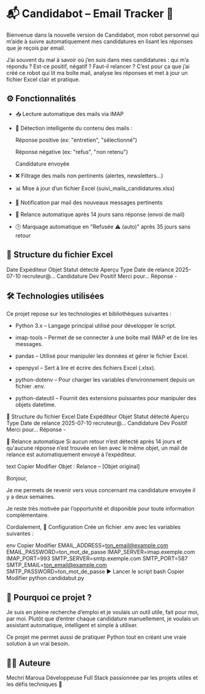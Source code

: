 # 📬 Candidabot – Email Tracker 🤖
Bienvenue dans la nouvelle version de Candidabot, mon robot personnel qui m’aide à suivre automatiquement mes candidatures en lisant les réponses que je reçois par email.

J’ai souvent du mal à savoir où j’en suis dans mes candidatures : qui m’a répondu ? Est-ce positif, négatif ? Faut-il relancer ?
C’est pour ça que j’ai créé ce robot qui lit ma boîte mail, analyse les réponses et met à jour un fichier Excel clair et pratique.

## ⚙️ Fonctionnalités
- 📥 Lecture automatique des mails via IMAP

- 🧠 Détection intelligente du contenu des mails :

  Réponse positive (ex: "entretien", "sélectionné")

  Réponse négative (ex: "refus", "non retenu")

  Candidature envoyée

- ❌ Filtrage des mails non pertinents (alertes, newsletters…)

- 📊 Mise à jour d’un fichier Excel (suivi_mails_candidatures.xlsx)

- 🔔 Notification par mail des nouveaux messages pertinents

- 🔁 Relance automatique après 14 jours sans réponse (envoi de mail)

- 🕒 Marquage automatique en "Refusée ⚠️ (auto)" après 35 jours sans retour


## 📁 Structure du fichier Excel
Date	Expéditeur	Objet	Statut détecté	Aperçu	Type	Date de relance
2025-07-10	recruteur@…	Candidature Dev	Positif	Merci pour…	Réponse	-

## 🛠️ Technologies utilisées
Ce projet repose sur les technologies et bibliothèques suivantes :

- Python 3.x – Langage principal utilisé pour développer le script.

- imap-tools – Permet de se connecter à une boîte mail IMAP et de lire les messages.

- pandas – Utilisé pour manipuler les données et gérer le fichier Excel.

- openpyxl – Sert à lire et écrire des fichiers Excel (.xlsx).

- python-dotenv – Pour charger les variables d’environnement depuis un fichier .env.

- python-dateutil – Fournit des extensions puissantes pour manipuler des objets datetime.

📁 Structure du fichier Excel
Date	Expéditeur	Objet	Statut détecté	Aperçu	Type	Date de relance
2025-07-10	recruteur@…	Candidature Dev	Positif	Merci pour…	Réponse	-

📧 Relance automatique
Si aucun retour n’est détecté après 14 jours et qu'aucune réponse n’est trouvée en lien avec le même objet, un mail de relance est automatiquement envoyé à l’expéditeur.

text
Copier
Modifier
Objet : Relance – [Objet original]

Bonjour,

Je me permets de revenir vers vous concernant ma candidature envoyée il y a deux semaines.

Je reste très motivée par l’opportunité et disponible pour toute information complémentaire.

Cordialement,
🔐 Configuration
Crée un fichier .env avec les variables suivantes :

env
Copier
Modifier
EMAIL_ADDRESS=ton_email@example.com
EMAIL_PASSWORD=ton_mot_de_passe
IMAP_SERVER=imap.exemple.com
IMAP_PORT=993
SMTP_SERVER=smtp.exemple.com
SMTP_PORT=587
SMTP_EMAIL=ton_email@example.com
SMTP_PASSWORD=ton_mot_de_passe
▶️ Lancer le script
bash
Copier
Modifier
python candidabut.py


## 📌 Pourquoi ce projet ?
Je suis en pleine recherche d’emploi et je voulais un outil utile, fait pour moi, par moi.
Plutôt que d’entrer chaque candidature manuellement, je voulais un assistant automatique, intelligent et simple à utiliser.

Ce projet me permet aussi de pratiquer Python tout en créant une vraie solution à un vrai besoin.

## 🧑‍💻 Auteure
Mechri Maroua
Développeuse Full Stack passionnée par les projets utiles et les défis techniques 🚀


